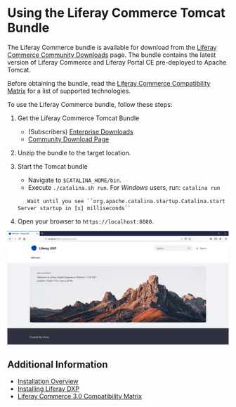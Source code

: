 # Using the Liferay Commerce Tomcat Bundle

The Liferay Commerce bundle is available for download from the [Liferay Commerce Community Downloads](https://commerce.liferay.dev/download) page. The bundle contains the latest version of Liferay Commerce and Liferay Portal CE pre-deployed to Apache Tomcat.

Before obtaining the bundle, read the [Liferay Commerce Compatibility Matrix](https://help.liferay.com/hc/en-us/articles/360049238151) for a list of supported technologies.

To use the Liferay Commerce bundle, follow these steps:

1. Get the Liferay Commerce Tomcat Bundle

    - (Subscribers) [Enterprise Downloads](https://customer.liferay.com/downloads?p_p_id=com_liferay_osb_customer_downloads_display_web_DownloadsDisplayPortlet&_com_liferay_osb_customer_downloads_display_web_DownloadsDisplayPortlet_productAssetCategoryId=118190997&_com_liferay_osb_customer_downloads_display_web_DownloadsDisplayPortlet_fileTypeAssetCategoryId=118191001)
    - [Community Download Page](https://www.liferay.com/downloads-community)

1. Unzip the bundle to the target location.

1. Start the Tomcat bundle

    - Navigate to `$CATALINA_HOME/bin`.
    - Execute `./catalina.sh run`. For _Windows_ users, run: `catalina run`

    ```tip::
       Wait until you see ``org.apache.catalina.startup.Catalina.start Server startup in [x] milliseconds``
    ```

1. Open your browser to `https://localhost:8080`.

![Welcome Image](./using-the-liferay-commerce-tomcat-bundle/images/01.png)

## Additional Information

-   [Installation Overview](./installation-overview.md)
-   [Installing Liferay DXP](https://learn.liferay.com/dxp/7.x/en/installation-and-upgrades/installing-liferay/installing-a-liferay-tomcat-bundle.html)
-   [Liferay Commerce 3.0 Compatibility Matrix](https://help.liferay.com/hc/en-us/articles/360049238151)
